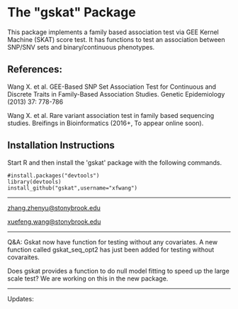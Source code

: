 # The "gskat" Package

This package implements a family based association test via GEE Kernel Machine (SKAT) score test. It has functions to test an association between SNP/SNV sets and binary/continuous phenotypes.

References: 
-------------------------
Wang X. et al. GEE-Based SNP Set Association Test for Continuous and Discrete Traits in Family-Based Association Studies. Genetic Epidemiology (2013) 37: 778-786

Wang X. et al. Rare variant association test in family based sequencing studies. Breifings in Bioinformatics (2016+, To appear online soon).


Installation Instructions
-------------------------
Start R and then install the 'gskat' package with the following commands.
```
#install.packages("devtools")
library(devtools)
install_github("gskat",username="xfwang")
```


-------------------------
zhang.zhenyu@stonybrook.edu

xuefeng.wang@stonybrook.edu



-------------------------
Q&A:
Gskat now have function for testing without any covariates.
A new function called gskat_seq_opt2 has just been added for testing without covaraites. 

Does gskat provides a function to do null model fitting to speed up the large scale test?
We are working on this in the new package.

-------------------------
Updates:



